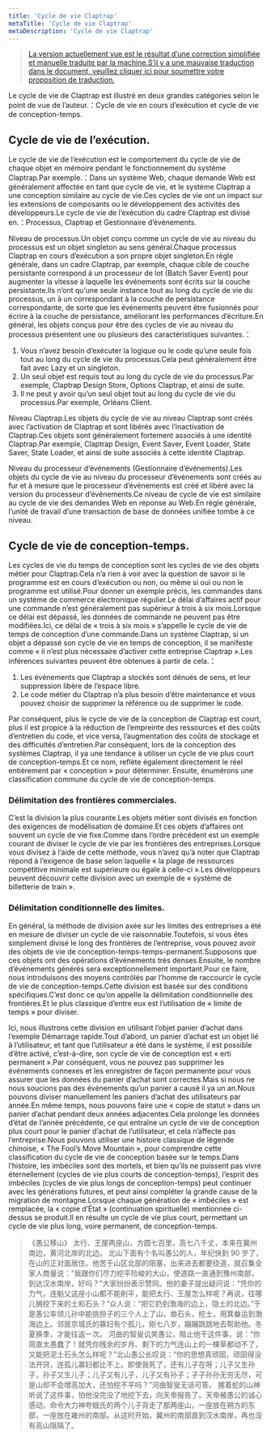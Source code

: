 ```yaml
---
title: 'Cycle de vie Claptrap'
metaTitle: 'Cycle de vie Claptrap'
metaDescription: 'Cycle de vie Claptrap'
---
```


> [La version actuellement vue est le résultat d’une correction simplifiée et manuelle traduite par la machine.S’il y a une mauvaise traduction dans le document, veuillez cliquer ici pour soumettre votre proposition de traduction.](https://crwd.in/newbeclaptrap)

Le cycle de vie de Claptrap est illustré en deux grandes catégories selon le point de vue de l’auteur.：Cycle de vie en cours d’exécution et cycle de vie de conception-temps.

## Cycle de vie de l’exécution.

Le cycle de vie de l’exécution est le comportement du cycle de vie de chaque objet en mémoire pendant le fonctionnement du système Claptrap.Par exemple.：Dans un système Web, chaque demande Web est généralement affectée en tant que cycle de vie, et le système Claptrap a une conception similaire au cycle de vie.Ces cycles de vie ont un impact sur les extensions de composants ou le développement des activités des développeurs.Le cycle de vie de l’exécution du cadre Claptrap est divisé en.：Processus, Claptrap et Gestionnaire d’événements.

Niveau de processus.Un objet conçu comme un cycle de vie au niveau du processus est un objet singleton au sens général.Chaque processus Claptrap en cours d’exécution a son propre objet singleton.En règle générale, dans un cadre Claptrap, par exemple, chaque cible de couche persistante correspond à un processeur de lot (Batch Saver Event) pour augmenter la vitesse à laquelle les événements sont écrits sur la couche persistante.Ils n’ont qu’une seule instance tout au long du cycle de vie du processus, un à un correspondant à la couche de persistance correspondante, de sorte que les événements peuvent être fusionnés pour écrire à la couche de persistance, améliorant les performances d’écriture.En général, les objets conçus pour être des cycles de vie au niveau du processus présentent une ou plusieurs des caractéristiques suivantes.：

1. Vous n’avez besoin d’exécuter la logique ou le code qu’une seule fois tout au long du cycle de vie du processus.Cela peut généralement être fait avec Lazy et un singleton.
2. Un seul objet est requis tout au long du cycle de vie du processus.Par exemple, Claptrap Design Store, Options Claptrap, et ainsi de suite.
3. Il ne peut y avoir qu’un seul objet tout au long du cycle de vie du processus.Par exemple, Orléans Client.

Niveau Claptrap.Les objets du cycle de vie au niveau Claptrap sont créés avec l’activation de Claptrap et sont libérés avec l’inactivation de Claptrap.Ces objets sont généralement fortement associés à une identité Claptrap.Par exemple, Claptrap Design, Event Saver, Event Loader, State Saver, State Loader, et ainsi de suite associés à cette identité Claptrap.

Niveau du processeur d’événements (Gestionnaire d’événements).Les objets du cycle de vie au niveau du processeur d’événements sont créés au fur et à mesure que le processeur d’événements est créé et libéré avec la version du processeur d’événements.Ce niveau de cycle de vie est similaire au cycle de vie des demandes Web en réponse au Web.En règle générale, l’unité de travail d’une transaction de base de données unifiée tombe à ce niveau.

## Cycle de vie de conception-temps.

Les cycles de vie du temps de conception sont les cycles de vie des objets métier pour Claptrap.Cela n’a rien à voir avec la question de savoir si le programme est en cours d’exécution ou non, ou même si oui ou non le programme est utilisé.Pour donner un exemple précis, les commandes dans un système de commerce électronique régulier.Le délai d’affaires actif pour une commande n’est généralement pas supérieur à trois à six mois.Lorsque ce délai est dépassé, les données de commande ne peuvent pas être modifiées.Ici, ce délai de « trois à six mois » s’appelle le cycle de vie de temps de conception d’une commande.Dans un système Claptrap, si un objet a dépassé son cycle de vie en temps de conception, il se manifeste comme « il n’est plus nécessaire d’activer cette entreprise Claptrap ».Les inférences suivantes peuvent être obtenues à partir de cela.：

1. Les événements que Claptrap a stockés sont dénués de sens, et leur suppression libère de l’espace libre.
2. Le code métier du Claptrap n’a plus besoin d’être maintenance et vous pouvez choisir de supprimer la référence ou de supprimer le code.

Par conséquent, plus le cycle de vie de la conception de Claptrap est court, plus il est propice à la réduction de l’empreinte des ressources et des coûts d’entretien du code, et vice versa, l’augmentation des coûts de stockage et des difficultés d’entretien.Par conséquent, lors de la conception des systèmes Claptrap, il ya une tendance à utiliser un cycle de vie plus court de conception-temps.Et ce nom, reflète également directement le réel entièrement par « conception » pour déterminer. Ensuite, énumérons une classification commune du cycle de vie de conception-temps.

### Délimitation des frontières commerciales.

C’est la division la plus courante.Les objets métier sont divisés en fonction des exigences de modélisation de domaine.Et ces objets d’affaires ont souvent un cycle de vie fixe.Comme dans l’ordre précédent est un exemple courant de diviser le cycle de vie par les frontières des entreprises.Lorsque vous divisez à l’aide de cette méthode, vous n’avez qu’à noter que Claptrap répond à l’exigence de base selon laquelle « la plage de ressources compétitive minimale est supérieure ou égale à celle-ci ».Les développeurs peuvent découvrir cette division avec un exemple de « système de billetterie de train ».

### Délimitation conditionnelle des limites.

En général, la méthode de division axée sur les limites des entreprises a été en mesure de diviser un cycle de vie raisonnable.Toutefois, si vous êtes simplement divisé le long des frontières de l’entreprise, vous pouvez avoir des objets de vie de conception-temps-temps-permanent.Supposons que ces objets ont des opérations d’événements très denses.Ensuite, le nombre d’événements générés sera exceptionnellement important.Pour ce faire, nous introduisons des moyens contrôlés par l’homme de raccourcir le cycle de vie de conception-temps.Cette division est basée sur des conditions spécifiques.C’est donc ce qu’on appelle la délimitation conditionnelle des frontières.Et le plus classique d’entre eux est l’utilisation de « limite de temps » pour diviser.

Ici, nous illustrons cette division en utilisant l’objet panier d’achat dans l’exemple Démarrage rapide.Tout d’abord, un panier d’achat est un objet lié à l’utilisateur, et tant que l’utilisateur a été dans le système, il est possible d’être activé, c’est-à-dire, son cycle de vie de conception est « erti permanent ».Par conséquent, vous ne pouvez pas supprimer les événements connexes et les enregistrer de façon permanente pour vous assurer que les données du panier d’achat sont correctes.Mais si nous ne nous soucions pas des événements qu’un panier a causé il ya un an.Nous pouvons diviser manuellement les paniers d’achat des utilisateurs par année.En même temps, nous pouvons faire une « copie de statut » dans un panier d’achat pendant deux années adjacentes.Cela prolonge les données d’état de l’année précédente, ce qui entraîne un cycle de vie de conception plus court pour le panier d’achat de l’utilisateur, et cela n’affecte pas l’entreprise.Nous pouvons utiliser une histoire classique de légende chinoise, « The Fool’s Move Mountain », pour comprendre cette classification du cycle de vie de conception basée sur le temps.Dans l’histoire, les imbéciles sont des mortels, et bien qu’ils ne puissent pas vivre éternellement (cycles de vie plus courts de conception-temps), l’esprit des imbéciles (cycles de vie plus longs de conception-temps) peut continuer avec les générations futures, et peut ainsi compléter la grande cause de la migration de montagne.Lorsque chaque génération de « imbéciles » est remplacée, la « copie d’État » (continuation spirituelle) mentionnée ci-dessus se produit.Il en résulte un cycle de vie plus court, permettant un cycle de vie plus long, voire permanent, de conception-temps.

> 《愚公移山》 太行、王屋两座山，方圆七百里，高七八千丈，本来在冀州南边，黄河北岸的北边。 北山下面有个名叫愚公的人，年纪快到 90 岁了，在山的正对面居住。他苦于山区北部的阻塞，出来进去都要绕道，就召集全家人商量说：“我跟你们尽力挖平险峻的大山，使道路一直通到豫州南部，到达汉水南岸，好吗？”大家纷纷表示赞同。他的妻子提出疑问说：“凭你的力气，连魁父这座小山都不能削平，能把太行、王屋怎么样呢？再说，往哪儿搁挖下来的土和石头？”众人说：“把它扔到渤海的边上，隐土的北边。”于是愚公率领儿孙中能挑担子的三个人上了山，凿石头，挖土，用箕畚运到渤海边上。邻居京城氏的寡妇有个孤儿，刚七八岁，蹦蹦跳跳地去帮助他。冬夏换季，才能往返一次。 河曲的智叟讥笑愚公，阻止他干这件事，说：“你简直太愚蠢了！就凭你残余的岁月、剩下的力气连山上的一棵草都动不了，又能把泥土石头怎么样呢？”北山愚公长叹说：“你的思想真顽固，顽固得没法开窍，连孤儿寡妇都比不上。即使我死了，还有儿子在呀；儿子又生孙子，孙子又生儿子；儿子又有儿子，儿子又有孙子；子子孙孙无穷无尽，可是山却不会增高加大，还怕挖不平吗？”河曲智叟无话可答。 握着蛇的山神听说了这件事，怕他没完没了地挖下去，向天帝报告了。天帝被愚公的诚心感动，命令大力神夸娥氏的两个儿子背走了那两座山，一座放在朔方的东部，一座放在雍州的南部。从这时开始，冀州的南部直到汉水南岸，再也没有高山阻隔了。
